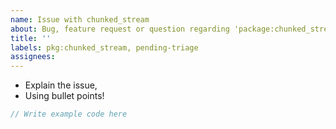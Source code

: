 ```yaml
---
name: Issue with chunked_stream
about: Bug, feature request or question regarding 'package:chunked_stream'
title: ''
labels: pkg:chunked_stream, pending-triage
assignees:
---
```

 * Explain the issue,
 * Using bullet points!

```dart
// Write example code here
```
